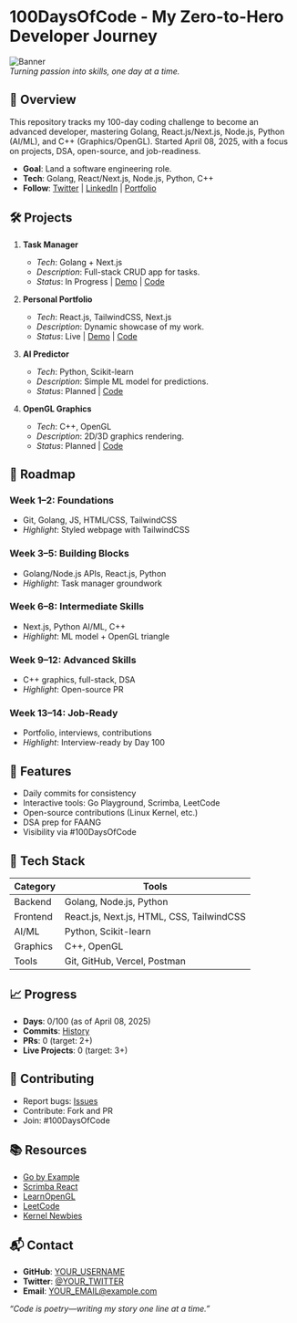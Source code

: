 # 100DaysOfCode - My Zero-to-Hero Developer Journey

![Banner](https://via.placeholder.com/1200x300.png?text=100+Days+of+Code)  
*Turning passion into skills, one day at a time.*

## 🚀 Overview

This repository tracks my 100-day coding challenge to become an advanced developer, mastering Golang, React.js/Next.js, Node.js, Python (AI/ML), and C++ (Graphics/OpenGL). Started April 08, 2025, with a focus on projects, DSA, open-source, and job-readiness.

- **Goal**: Land a software engineering role.  
- **Tech**: Golang, React/Next.js, Node.js, Python, C++  
- **Follow**: [Twitter](https://twitter.com/YOUR_TWITTER) | [LinkedIn](https://linkedin.com/in/YOUR_LINKEDIN) | [Portfolio](YOUR_PORTFOLIO_LINK)

## 🛠️ Projects

1. **Task Manager**  
   - *Tech*: Golang + Next.js  
   - *Description*: Full-stack CRUD app for tasks.  
   - *Status*: In Progress | [Demo](YOUR_DEMO_LINK) | [Code](/task-manager)

2. **Personal Portfolio**  
   - *Tech*: React.js, TailwindCSS, Next.js  
   - *Description*: Dynamic showcase of my work.  
   - *Status*: Live | [Demo](YOUR_DEMO_LINK) | [Code](/portfolio)

3. **AI Predictor**  
   - *Tech*: Python, Scikit-learn  
   - *Description*: Simple ML model for predictions.  
   - *Status*: Planned | [Code](/ai-predictor)

4. **OpenGL Graphics**  
   - *Tech*: C++, OpenGL  
   - *Description*: 2D/3D graphics rendering.  
   - *Status*: Planned | [Code](/opengl-graphics)

## 📅 Roadmap

### Week 1–2: Foundations
- Git, Golang, JS, HTML/CSS, TailwindCSS  
- *Highlight*: Styled webpage with TailwindCSS

### Week 3–5: Building Blocks
- Golang/Node.js APIs, React.js, Python  
- *Highlight*: Task manager groundwork

### Week 6–8: Intermediate Skills
- Next.js, Python AI/ML, C++  
- *Highlight*: ML model + OpenGL triangle

### Week 9–12: Advanced Skills
- C++ graphics, full-stack, DSA  
- *Highlight*: Open-source PR

### Week 13–14: Job-Ready
- Portfolio, interviews, contributions  
- *Highlight*: Interview-ready by Day 100

## 🌟 Features
- Daily commits for consistency  
- Interactive tools: Go Playground, Scrimba, LeetCode  
- Open-source contributions (Linux Kernel, etc.)  
- DSA prep for FAANG  
- Visibility via #100DaysOfCode

## 🧰 Tech Stack

| **Category**       | **Tools**                       |
|---------------------|---------------------------------|
| Backend            | Golang, Node.js, Python         |
| Frontend           | React.js, Next.js, HTML, CSS, TailwindCSS |
| AI/ML              | Python, Scikit-learn            |
| Graphics           | C++, OpenGL                     |
| Tools              | Git, GitHub, Vercel, Postman    |

## 📈 Progress

- **Days**: 0/100 (as of April 08, 2025)  
- **Commits**: [History](https://github.com/YOUR_USERNAME/100DaysOfCode/commits/main)  
- **PRs**: 0 (target: 2+)  
- **Live Projects**: 0 (target: 3+)

## 🤝 Contributing

- Report bugs: [Issues](https://github.com/YOUR_USERNAME/100DaysOfCode/issues)  
- Contribute: Fork and PR  
- Join: #100DaysOfCode

## 📚 Resources

- [Go by Example](https://gobyexample.com/)  
- [Scrimba React](https://scrimba.com/learn/learnreact)  
- [LearnOpenGL](https://learnopengl.com/)  
- [LeetCode](https://leetcode.com/)  
- [Kernel Newbies](https://kernelnewbies.org/)

## 📬 Contact

- **GitHub**: [YOUR_USERNAME](https://github.com/YOUR_USERNAME)  
- **Twitter**: [@YOUR_TWITTER](https://twitter.com/YOUR_TWITTER)  
- **Email**: YOUR_EMAIL@example.com  

*“Code is poetry—writing my story one line at a time.”*
